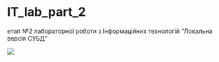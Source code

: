 # IT_lab_part_2
етап №2 лабораторної роботи з Інформаційних технологій "Локальна версія СУБД"

![](search.png)
